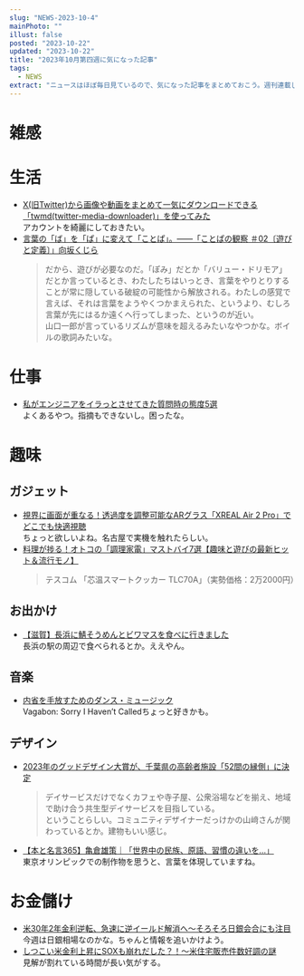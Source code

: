 ```yaml
---
slug: "NEWS-2023-10-4"
mainPhoto: ""
illust: false
posted: "2023-10-22"
updated: "2023-10-22"
title: "2023年10月第四週に気になった記事"
tags:
  - NEWS
extract: "ニュースはほぼ毎日見ているので、気になった記事をまとめておこう。週刊連載したい。"
---
```


# 雑感

# 生活
- [X(旧Twitter)から画像や動画をまとめて一気にダウンロードできる「twmd(twitter-media-downloader)」を使ってみた](https://gigazine.net/news/20231023-twitter-media-downloader/)  
  アカウントを綺麗にしておきたい。
- [言葉の「ば」を「ぱ」に変えて「ことぱ」。――「ことぱの観察 ＃02〔遊びと定義〕」向坂くじら](https://nhkbook-hiraku.com/n/n8a7c7ab49aae)  
  > だから、遊びが必要なのだ。「ぽみ」だとか「バリュー・ドリモア」だとか言っているとき、わたしたちはいっとき、言葉をやりとりすることが常に隠している破綻の可能性から解放される。わたしの感覚で言えば、それは言葉をようやくつかまえられた、というより、むしろ言葉が先にはるか遠くへ行ってしまった、というのが近い。  
  山口一郎が言っているリズムが意味を超えるみたいなやつかな。ボイルの歌詞みたいな。


# 仕事
- [私がエンジニアをイラっとさせてきた質問時の態度5選](https://qiita.com/haihaikazuma/items/f2940008a50084030096)  
  よくあるやつ。指摘もできないし。困ったな。

# 趣味

## ガジェット
- [視界に画面が重なる！透過度を調整可能なARグラス「XREAL Air 2 Pro」でどこでも快適視聴](https://www.goodspress.jp/news/563134/2/)  
  ちょっと欲しいよね。名古屋で実機を触れたらしい。
- [料理が捗る！オトコの「調理家電」マストバイ7選【趣味と遊びの最新ヒット＆流行モノ】](https://www.goodspress.jp/features/563345/2/)  
  > テスコム 「芯温スマートクッカー TLC70A」（実勢価格：2万2000円）

## お出かけ
- [【滋賀】長浜に鯖そうめんとビワマスを食べに行きました](https://omocoro.jp/bros/kiji/413206/)  
  長浜の駅の周辺で食べられるとか。ええやん。

## 音楽
- [内省を手放すためのダンス・ミュージック](https://turntokyo.com/reviews/sorry-i-havent-called/)  
  Vagabon: Sorry I Haven’t Calledちょっと好きかも。

## デザイン
- [2023年のグッドデザイン大賞が、千葉県の高齢者施設「52間の縁側」に決定](https://www.japandesign.ne.jp/news/2023/10/73639/)  
  > デイサービスだけでなくカフェや寺子屋、公衆浴場などを揃え、地域で助け合う共生型デイサービスを目指している。  
  ということらしい。コミュニティデザイナーだっけかの山﨑さんが関わっているとか。建物もいい感じ。
- [【本と名言365】亀倉雄策｜「世界中の民族、原語、習慣の違いを…」](https://casabrutus.com/categories/culture/380259)  
  東京オリンピックでの制作物を思うと、言葉を体現していますね。

# お金儲け
- [米30年2年金利逆転、急速に逆イールド解消へ～そろそろ日銀会合にも注目](http://hiroko.yutaka-shoji.co.jp/2023/10/302.html)  
  今週は日銀相場なのかな。ちゃんと情報を追いかけよう。
- [しつこい米金利上昇にSOXも崩れだした？！～米住宅販売件数好調の謎](http://hiroko.yutaka-shoji.co.jp/2023/10/sox.html)  
  見解が割れている時間が長い気がする。